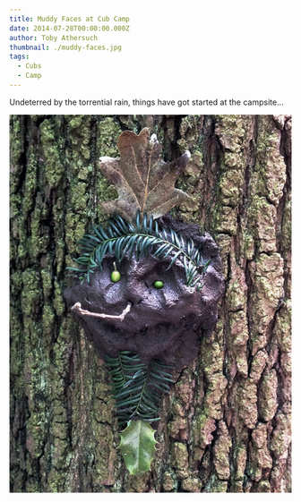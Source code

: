 ```yaml
---
title: Muddy Faces at Cub Camp
date: 2014-07-28T00:00:00.000Z
author: Toby Athersuch
thumbnail: ./muddy-faces.jpg
tags:
  - Cubs
  - Camp
---
```


Undeterred by the torrential rain, things have got started at the campsite…

![A Muddy face on a tree](./muddy-faces.jpg)
